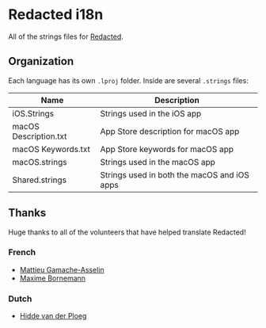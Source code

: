 # Redacted i18n

All of the strings files for [Redacted](https://itunes.apple.com/app/redacted/id984968384?mt=12&uo=6&at=1l3vmtU&ct=).


## Organization

Each language has its own `.lproj` folder. Inside are several `.strings` files:

| Name                  | Description                                 |
|-----------------------|---------------------------------------------|
| iOS.Strings           | Strings used in the iOS app                 |
| macOS Description.txt | App Store description for macOS app         |
| macOS Keywords.txt    | App Store keywords for macOS app            |
| macOS.strings         | Strings used in the macOS app               |
| Shared.strings        | Strings used in both the macOS and iOS apps |


## Thanks

Huge thanks to all of the volunteers that have helped translate Redacted!

### French

* [Mattieu Gamache-Asselin](https://twitter.com/MattieuGA)
* [Maxime Bornemann](https://twitter.com/MBornemann)


### Dutch

* [Hidde van der Ploeg](https://twitter.com/hiddevdploeg)
